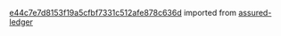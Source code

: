 [e44c7e7d8153f19a5cfbf7331c512afe878c636d](https://github.com/insolar/assured-ledger/commit/e44c7e7d8153f19a5cfbf7331c512afe878c636d) imported from [assured-ledger](https://github.com/insolar/assured-ledger)
